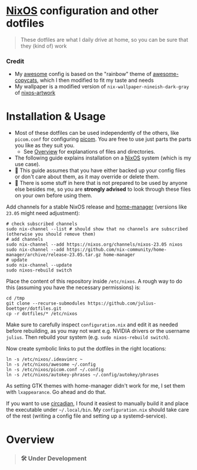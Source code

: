 # [NixOS](https://nixos.org/) configuration and other dotfiles
> These dotfiles are what I daily drive at home, so you can be sure that they (kind of) work

### Credit
- My [awesome](https://awesomewm.org/) config is based on the "rainbow" theme of [awesome-copycats](https://github.com/lcpz/awesome-copycats), which I then modified to fit my taste and needs
- My wallpaper is a modified version of `nix-wallpaper-nineish-dark-gray` of [nixos-artwork](https://github.com/NixOS/nixos-artwork)

# Installation & Usage

- Most of these dotfiles can be used independently of the others, like `picom.conf` for configuring [picom](https://github.com/jonaburg/picom). You are free to use just parts the parts you like as they suit you.
    - See [Overview](#overview) for explanations of files and directories.
- The following guide explains installation on a [NixOS](https://nixos.org/) system (which is my use case).
- 🚨 This guide assumes that you have either backed up your config files or don't care about them, as it may override or delete them.
- 🚨 There is some stuff in here that is not prepared to be used by anyone else besides me, so you are **strongly advised** to look through these files on your own before using them.

Add channels for a stable NixOS release and [home-manager](https://github.com/nix-community/home-manager) (versions like `23.05` might need adjustment):
```shell
# check subscribed channels
sudo nix-channel --list # should show that no channels are subscribed (otherwise you should remove them)
# add channels
sudo nix-channel --add https://nixos.org/channels/nixos-23.05 nixos
sudo nix-channel --add https://github.com/nix-community/home-manager/archive/release-23.05.tar.gz home-manager
# update
sudo nix-channel --update
sudo nixos-rebuild switch
```
Place the content of this repository inside `/etc/nixos`. A rough way to do this (assuming you have the necessary permissions) is:
```shell
cd /tmp
git clone --recurse-submodules https://github.com/julius-boettger/dotfiles.git
cp -r dotfiles/* /etc/nixos
```
Make sure to carefully inspect `configuration.nix` and edit it as needed before rebuilding, as you may not want e.g. NVIDIA drivers or the username `julius`. Then rebuild your system (e.g. `sudo nixos-rebuild switch`).

Now create symbolic links to put the dotfiles in the right locations:
```shell
ln -s /etc/nixos/.ideavimrc ~
ln -s /etc/nixos/awesome ~/.config
ln -s /etc/nixos/picom.conf ~/.config
ln -s /etc/nixos/autokey-phrases ~/.config/autokey/phrases
```

As setting GTK themes with home-manager didn't work for me, I set them with `lxappearance`. Go ahead and do that.

If you want to use [circadian](https://github.com/mrmekon/circadian), I found it easiest to manually build it and place the executable under `~/.local/bin`. My `configuration.nix` should take care of the rest (writing a config file and setting up a systemd-service).

# Overview

> ### 🛠 Under Development
